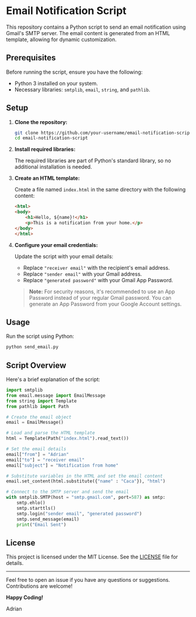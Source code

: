 # Email Notification Script

This repository contains a Python script to send an email notification using Gmail's SMTP server. The email content is generated from an HTML template, allowing for dynamic customization.

## Prerequisites

Before running the script, ensure you have the following:

- Python 3 installed on your system.
- Necessary libraries: `smtplib`, `email`, `string`, and `pathlib`.

## Setup

1. **Clone the repository:**

   ```sh
   git clone https://github.com/your-username/email-notification-script.git
   cd email-notification-script
   ```

2. **Install required libraries:**

   The required libraries are part of Python's standard library, so no additional installation is needed.

3. **Create an HTML template:**

   Create a file named `index.html` in the same directory with the following content:

   ```html
   <html>
   <body>
       <h1>Hello, ${name}!</h1>
       <p>This is a notification from your home.</p>
   </body>
   </html>
   ```

4. **Configure your email credentials:**

   Update the script with your email details:
   - Replace `"receiver email"` with the recipient's email address.
   - Replace `"sender email"` with your Gmail address.
   - Replace `"generated password"` with your Gmail App Password.

   > **Note:** For security reasons, it's recommended to use an App Password instead of your regular Gmail password. You can generate an App Password from your Google Account settings.

## Usage

Run the script using Python:

```sh
python send_email.py
```

## Script Overview

Here's a brief explanation of the script:

```python
import smtplib
from email.message import EmailMessage
from string import Template
from pathlib import Path

# Create the email object
email = EmailMessage()

# Load and parse the HTML template
html = Template(Path("index.html").read_text())

# Set the email details
email["from"] = "Adrian"
email["to"] = "receiver email"
email["subject"] = "Notification from home"

# Substitute variables in the HTML and set the email content
email.set_content(html.substitute({"name" : "Caca"}), "html")

# Connect to the SMTP server and send the email
with smtplib.SMTP(host = "smtp.gmail.com", port=587) as smtp:
    smtp.ehlo()
    smtp.starttls()
    smtp.login("sender email", "generated password")
    smtp.send_message(email)
    print("Email Sent")
```

## License

This project is licensed under the MIT License. See the [LICENSE](LICENSE) file for details.

---

Feel free to open an issue if you have any questions or suggestions. Contributions are welcome!

**Happy Coding!**

Adrian
